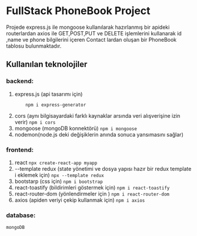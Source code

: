 # FullStack PhoneBook Project

Projede express.js ile mongoose kullanılarak hazırlanmış bir apideki routerlardan axios ile GET,POST,PUT ve DELETE işlemlerini kullanarak id ,name ve phone bilgilerini içeren Contact lardan oluşan bir PhoneBook tablosu bulunmaktadır.


## Kullanılan teknolojiler

### backend:

01. express.js (api tasarımı için)
    ```
        npm i express-generator
    ```
02. cors (aynı bilgisayardaki farklı kaynaklar arsında veri alışverişine izin verir)
        ```
        npm i cors
        ```
03. mongoose (mongoDB konnektörü)
        ```
        npm i mongoose
        ```
04. nodemon(node.js deki değişiklerin anında sonuca yansımasını sağlar)


### frontend:

01. react
        ```
        npx create-react-app myapp
        ```
02. --template redux (state yönetimi ve dosya yapısı hazır bir redux template i eklemek için)
         ```
        npx --template redux
         ```
03. bootstarp (css için)
         ```
       npm i bootstrap
         ```
04. react-toastify (bildirimleri göstermek için)
         ```
      npm i react-toastify
         ```
05. react-router-dom (yönlendirmeler için )
         ```
      npm i react-router-dom
         ```
06. axios (apiden veriyi çekip kullanmak için)
         ```
      npm i axios
         ```

### database:
    mongoDB

